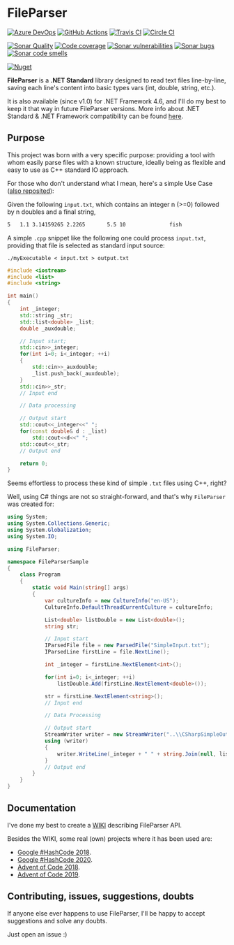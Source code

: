 # FileParser

[![Azure DevOps][azuredevopslogo]][azuredevopslink]
[![GitHub Actions][githubactionslogo]][githubactionslink]
[![Travis CI][traviscilogo]][traviscilink]
[![Circle CI][circlecilogo]][circlecilink]

[![Sonar Quality][sonarqualitylogo]][sonarqubelink]
[![Code coverage][sonarcoveragelogo]][sonarqubelink]
[![Sonar vulnerabilities][sonarvulnerabilitieslogo]][sonarqubelink]
[![Sonar bugs][sonarbugslogo]][sonarqubelink]
[![Sonar code smells][sonarcodesmellslogo]][sonarqubelink]

[![Nuget][nugetlogo]][nugetlink]

[azuredevopslogo]: https://dev.azure.com/eduherminio/FileParser/_apis/build/status/eduherminio.FileParser?branchName=master
[azuredevopslink]: https://dev.azure.com/eduherminio/FileParser/_build/latest?definitionId=1&branchName=master
[githubactionslogo]: https://github.com/eduherminio/FileParser/workflows/CI%20GitHub%20Actions/badge.svg
[githubactionslink]: https://github.com/eduherminio/FileParser/actions
[traviscilogo]: https://travis-ci.com/eduherminio/FileParser.svg?branch=master
[traviscilink]: https://travis-ci.com/eduherminio/FileParser
[circlecilogo]: https://circleci.com/gh/eduherminio/FileParser/tree/master.svg?style=svg
[circlecilink]: https://circleci.com/gh/eduherminio/FileParser/tree/master
[nugetlogo]: https://img.shields.io/nuget/v/FileParser.svg?style=flat-square&label=nuget
[nugetlink]: https://www.nuget.org/packages/FileParser
[sonarqubelink]: https://sonarcloud.io/dashboard?id=FileParser
[sonarqualitylogo]: https://sonarcloud.io/api/project_badges/measure?project=FileParser&metric=alert_status
[sonarcoveragelogo]: https://sonarcloud.io/api/project_badges/measure?project=FileParser&metric=coverage
[sonarvulnerabilitieslogo]: https://sonarcloud.io/api/project_badges/measure?project=FileParser&metric=vulnerabilities
[sonarbugslogo]: https://sonarcloud.io/api/project_badges/measure?project=FileParser&metric=bugs
[sonarcodesmellslogo]: https://sonarcloud.io/api/project_badges/measure?project=FileParser&metric=code_smells

**FileParser** is a **.NET Standard** library designed to read text files line-by-line, saving each line's content into basic types vars (int, double, string, etc.).

It is also available (since v1.0) for .NET Framework 4.6, and I'll do my best to keep it that way in future FileParser versions. More info about .NET Standard & .NET Framework compatibility can be found [here](https://docs.microsoft.com/es-es/dotnet/standard/net-standard#net-implementation-support).

## Purpose

This project was born with a very specific purpose: providing a tool with whom easily parse files with a known structure, ideally being as flexible and easy to use as C++ standard IO approach.

For those who don't understand what I mean, here's a simple Use Case ([also reposited](https://github.com/eduherminio/FileParser/tree/master/Examples)):

Given the following `input.txt`, which contains an integer n (>=0) followed by n doubles and a final string,

```txt
5   1.1 3.14159265 2.2265       5.5 10              fish
```

A simple `.cpp` snippet like the following one could process `input.txt`, providing that file is selected as standard input source:

`./myExecutable < input.txt > output.txt`

```cpp
#include <iostream>
#include <list>
#include <string>

int main()
{
    int _integer;
    std::string _str;
    std::list<double> _list;
    double _auxdouble;

    // Input start;
    std::cin>>_integer;
    for(int i=0; i<_integer; ++i)
    {
        std::cin>>_auxdouble;
        _list.push_back(_auxdouble);
    }
    std::cin>>_str;
    // Input end

    // Data processing

    // Output start
    std::cout<<_integer<<" ";
    for(const double& d : _list)
        std::cout<<d<<" ";
    std::cout<<_str;
    // Output end

    return 0;
}
```

Seems effortless to process these kind of simple `.txt` files using C++, right?

Well, using C# things are not so straight-forward, and that's why `FileParser` was created for:

```csharp
using System;
using System.Collections.Generic;
using System.Globalization;
using System.IO;

using FileParser;

namespace FileParserSample
{
    class Program
    {
        static void Main(string[] args)
        {
            var cultureInfo = new CultureInfo("en-US");
            CultureInfo.DefaultThreadCurrentCulture = cultureInfo;

            List<double> listDouble = new List<double>();
            string str;

            // Input start
            IParsedFile file = new ParsedFile("SimpleInput.txt");
            IParsedLine firstLine = file.NextLine();

            int _integer = firstLine.NextElement<int>();

            for(int i=0; i<_integer; ++i)
                listDouble.Add(firstLine.NextElement<double>());

            str = firstLine.NextElement<string>();
            // Input end

            // Data Processing

            // Output start
            StreamWriter writer = new StreamWriter("..\\CSharpSimpleOutput.txt");
            using (writer)
            {
                writer.WriteLine(_integer + " " + string.Join(null, listDouble));
            }
            // Output end
        }
    }
}
```

## Documentation

I've done my best to create a [WIKI](https://github.com/eduherminio/FileParser/wiki) describing FileParser API.

Besides the WIKI, some real (own) projects where it has been used are:

- [Google #HashCode 2018](https://github.com/eduherminio/Google_HashCode_2018/blob/master/GoogleHashCode2018/Project/Manager.cs#L63).
- [Google #HashCode 2020](https://github.com/eduherminio/Google_HashCode_2020/blob/master/GoogleHashCode/BookManager.cs#L167).
- [Advent of Code 2018](https://github.com/eduherminio/advent-of-code-2018).
- [Advent of Code 2019](https://github.com/eduherminio/AoC2019).

## Contributing, issues, suggestions, doubts

If anyone else ever happens to use FileParser, I'll be happy to accept suggestions and solve any doubts.

Just open an issue :)
